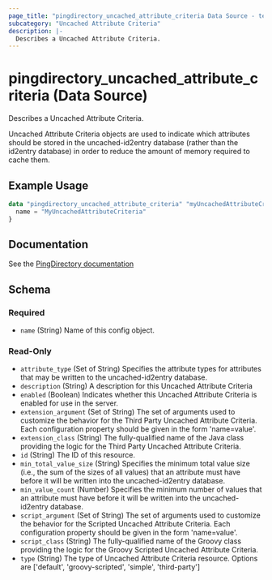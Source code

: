 ```yaml
---
page_title: "pingdirectory_uncached_attribute_criteria Data Source - terraform-provider-pingdirectory"
subcategory: "Uncached Attribute Criteria"
description: |-
  Describes a Uncached Attribute Criteria.
---
```


# pingdirectory_uncached_attribute_criteria (Data Source)

Describes a Uncached Attribute Criteria.

Uncached Attribute Criteria objects are used to indicate which attributes should be stored in the uncached-id2entry database (rather than the id2entry database) in order to reduce the amount of memory required to cache them.

## Example Usage

```terraform
data "pingdirectory_uncached_attribute_criteria" "myUncachedAttributeCriteria" {
  name = "MyUncachedAttributeCriteria"
}
```

## Documentation
See the [PingDirectory documentation](https://docs.pingidentity.com/r/en-us/pingdirectory-93/pd_ds_config_uncached_attrs_entries)

<!-- schema generated by tfplugindocs -->
## Schema

### Required

- `name` (String) Name of this config object.

### Read-Only

- `attribute_type` (Set of String) Specifies the attribute types for attributes that may be written to the uncached-id2entry database.
- `description` (String) A description for this Uncached Attribute Criteria
- `enabled` (Boolean) Indicates whether this Uncached Attribute Criteria is enabled for use in the server.
- `extension_argument` (Set of String) The set of arguments used to customize the behavior for the Third Party Uncached Attribute Criteria. Each configuration property should be given in the form 'name=value'.
- `extension_class` (String) The fully-qualified name of the Java class providing the logic for the Third Party Uncached Attribute Criteria.
- `id` (String) The ID of this resource.
- `min_total_value_size` (String) Specifies the minimum total value size (i.e., the sum of the sizes of all values) that an attribute must have before it will be written into the uncached-id2entry database.
- `min_value_count` (Number) Specifies the minimum number of values that an attribute must have before it will be written into the uncached-id2entry database.
- `script_argument` (Set of String) The set of arguments used to customize the behavior for the Scripted Uncached Attribute Criteria. Each configuration property should be given in the form 'name=value'.
- `script_class` (String) The fully-qualified name of the Groovy class providing the logic for the Groovy Scripted Uncached Attribute Criteria.
- `type` (String) The type of Uncached Attribute Criteria resource. Options are ['default', 'groovy-scripted', 'simple', 'third-party']

